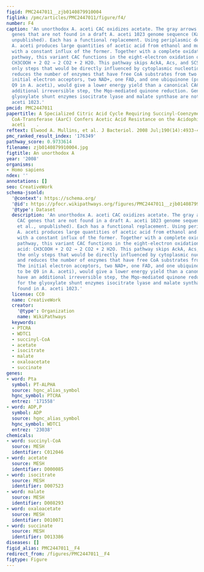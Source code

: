 ```yaml
---
figid: PMC2447011__zjb0140879910004
figlink: /pmc/articles/PMC2447011/figure/f4/
number: F4
caption: 'An unorthodox A. aceti CAC oxidizes acetate. The gray arrows indicate CAC
  genes that are not found in a draft A. aceti 1023 genome sequence (Kappock et al.,
  unpublished). Each has a functional replacement. Using periplasmic dehydrogenases,
  A. aceti produces large quantities of acetic acid from ethanol and must contend
  with a constant influx of the former. Together with a complete oxidative phosphorylation
  pathway, this variant CAC functions in the eight-electron oxidation of acetic acid:
  CH3COOH + 2 O2 → 2 CO2 + 2 H2O. This pathway skips AckA, Acs, and SCS (sucCD), the
  only steps that would be directly influenced by cytoplasmic nucleotide pools, and
  reduces the number of enzymes that have free CoA substrates from two to one. The
  initial electron acceptors, two NAD+, one FAD, and one ubiquinone (presumed to be
  Q9 in A. aceti), would give a lower energy yield than a canonical CAC but have an
  additional irreversible step, the Mqo-mediated quinone reduction. Genes for the
  glyoxylate shunt enzymes isocitrate lyase and malate synthase are not found in A.
  aceti 1023.'
pmcid: PMC2447011
papertitle: A Specialized Citric Acid Cycle Requiring Succinyl-Coenzyme A (CoA):Acetate
  CoA-Transferase (AarC) Confers Acetic Acid Resistance on the Acidophile Acetobacter
  aceti    .
reftext: Elwood A. Mullins, et al. J Bacteriol. 2008 Jul;190(14):4933-4940.
pmc_ranked_result_index: '176349'
pathway_score: 0.9733614
filename: zjb0140879910004.jpg
figtitle: An unorthodox A
year: '2008'
organisms:
- Homo sapiens
ndex: ''
annotations: []
seo: CreativeWork
schema-jsonld:
  '@context': https://schema.org/
  '@id': https://pfocr.wikipathways.org/figures/PMC2447011__zjb0140879910004.html
  '@type': Dataset
  description: 'An unorthodox A. aceti CAC oxidizes acetate. The gray arrows indicate
    CAC genes that are not found in a draft A. aceti 1023 genome sequence (Kappock
    et al., unpublished). Each has a functional replacement. Using periplasmic dehydrogenases,
    A. aceti produces large quantities of acetic acid from ethanol and must contend
    with a constant influx of the former. Together with a complete oxidative phosphorylation
    pathway, this variant CAC functions in the eight-electron oxidation of acetic
    acid: CH3COOH + 2 O2 → 2 CO2 + 2 H2O. This pathway skips AckA, Acs, and SCS (sucCD),
    the only steps that would be directly influenced by cytoplasmic nucleotide pools,
    and reduces the number of enzymes that have free CoA substrates from two to one.
    The initial electron acceptors, two NAD+, one FAD, and one ubiquinone (presumed
    to be Q9 in A. aceti), would give a lower energy yield than a canonical CAC but
    have an additional irreversible step, the Mqo-mediated quinone reduction. Genes
    for the glyoxylate shunt enzymes isocitrate lyase and malate synthase are not
    found in A. aceti 1023.'
  license: CC0
  name: CreativeWork
  creator:
    '@type': Organization
    name: WikiPathways
  keywords:
  - PTCRA
  - WDTC1
  - succinyl-CoA
  - acetate
  - isocitrate
  - malate
  - oxaloacetate
  - succinate
genes:
- word: Pta
  symbol: PT-ALPHA
  source: hgnc_alias_symbol
  hgnc_symbol: PTCRA
  entrez: '171558'
- word: ADP,P
  symbol: ADP
  source: hgnc_alias_symbol
  hgnc_symbol: WDTC1
  entrez: '23038'
chemicals:
- word: succinyl-CoA
  source: MESH
  identifier: C012046
- word: acetate
  source: MESH
  identifier: D000085
- word: isocitrate
  source: MESH
  identifier: D007523
- word: malate
  source: MESH
  identifier: D008293
- word: oxaloacetate
  source: MESH
  identifier: D010071
- word: succinate
  source: MESH
  identifier: D013386
diseases: []
figid_alias: PMC2447011__F4
redirect_from: /figures/PMC2447011__F4
figtype: Figure
---
```

